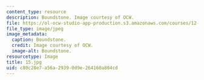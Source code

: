```yaml
---
content_type: resource
description: Boundstone. Image courtesy of OCW.
file: https://ol-ocw-studio-app-production.s3.amazonaws.com/courses/12-110-sedimentary-geology-fall-2004/c80c28e7a56a29390d9e264160a804cd_15.jpg
file_type: image/jpeg
image_metadata:
  caption: Boundstone.
  credit: Image courtesy of OCW.
  image-alt: Boundstone.
resourcetype: Image
title: 15.jpg
uid: c80c28e7-a56a-2939-0d9e-264160a804cd
---
```

